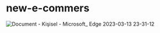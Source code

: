 # new-e-commers
![Document - Kişisel - Microsoft_ Edge 2023-03-13 23-31-12](https://user-images.githubusercontent.com/114434307/224827658-3d5cfd12-9016-4bd8-b8cf-d6b75b2c6f2e.gif)
